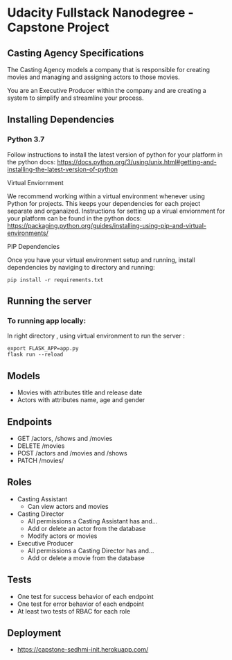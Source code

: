 # Udacity Fullstack Nanodegree -  Capstone Project

## Casting Agency Specifications

The Casting Agency models a company that is responsible for creating movies and managing and assigning actors to those movies.

You are an Executive Producer within the company and are creating a system to simplify and streamline your process.

## Installing Dependencies 

### Python 3.7

Follow instructions to install the latest version of python for your platform in the python docs: https://docs.python.org/3/using/unix.html#getting-and-installing-the-latest-version-of-python

Virtual Enviornment

We recommend working within a virtual environment whenever using Python for projects. This keeps your dependencies for each project separate and organaized. Instructions for setting up a virual enviornment for your platform can be found in the python docs: https://packaging.python.org/guides/installing-using-pip-and-virtual-environments/

PIP Dependencies

Once you have your virtual environment setup and running, install dependencies by naviging to directory and running:
```
pip install -r requirements.txt
```

## Running the server
### To running app locally:

In right directory , using virtual environment to run the server :
```
export FLASK_APP=app.py
flask run --reload
```

## Models

* Movies with attributes title and release date
* Actors with attributes name, age and gender

## Endpoints

* GET /actors, /shows and /movies
* DELETE /movies
* POST /actors and /movies and /shows
* PATCH /movies/

## Roles

* Casting Assistant
  * Can view actors and movies
* Casting Director
  * All permissions a Casting Assistant has and...
  * Add or delete an actor from the database
  * Modify actors or movies
* Executive Producer
  * All permissions a Casting Director has and...
  * Add or delete a movie from the database

## Tests

* One test for success behavior of each endpoint
* One test for error behavior of each endpoint
* At least two tests of RBAC for each role

## Deployment

* https://capstone-sedhmi-init.herokuapp.com/ 
